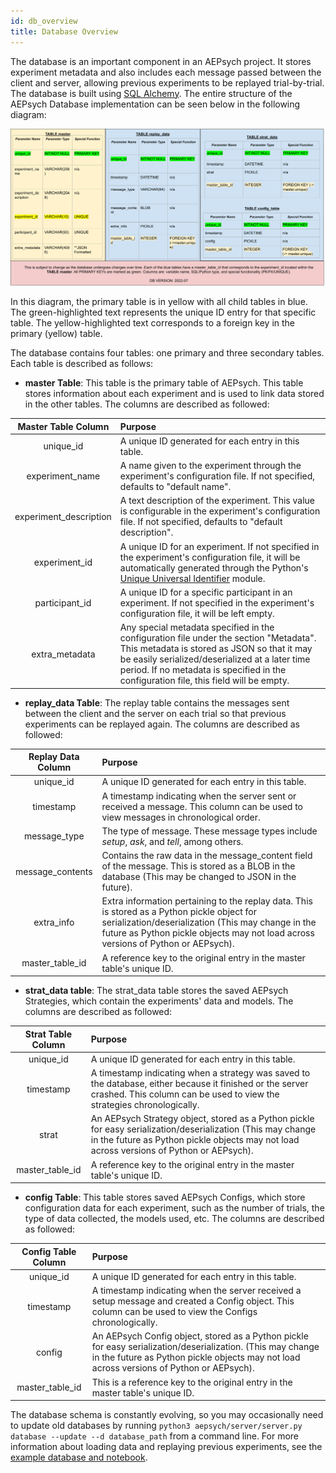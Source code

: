 ```yaml
---
id: db_overview
title: Database Overview
---
```


The database is an important component in an AEPsych project. It stores experiment metadata and also includes each message passed between the client and server, allowing previous experiments to be replayed trial-by-trial. The database is built using [SQL Alchemy](https://www.sqlalchemy.org/). The entire structure of the AEPsych Database implementation can be seen below in the following diagram:

![DB Diagram](assets/db_diagram.png)

In this diagram, the primary table is in yellow with all child tables in blue. The green-highlighted text represents the unique ID entry for that specific table. The yellow-highlighted text corresponds to a foreign key in the primary (yellow) table.

The database contains four tables: one primary and three secondary tables. Each table is described as follows:

- **master Table**: This table is the primary table of AEPsych. This table stores information about each experiment and is used to link data stored in the other tables. The columns are described as followed:


|Master Table Column | Purpose|
|:-: | :- |
|unique_id | A unique ID generated for each entry in this table.|
|experiment_name | A name given to the experiment through the experiment's configuration file. If not specified, defaults to "default name".|
|experiment_description | A text description of the experiment. This value is configurable in the experiment's configuration file. If not specified, defaults to "default description".|
|experiment_id | A unique ID for an experiment. If not specified in the experiment's configuration file, it will be automatically generated through the Python's [Unique Universal Identifier](https://docs.python.org/3/library/uuid.html) module.|
|participant_id | A unique ID for a specific participant in an experiment. If not specified in the experiment's configuration file, it will be left empty.|
|extra_metadata | Any special metadata specified in the configuration file under the section "Metadata". This metadata is stored as JSON so that it may be easily serialized/deserialized at a later time period. If no metadata is specified in the configuration file, this field will be empty. |


- **replay_data Table**: The replay table contains the messages sent between the client and the server on each trial so that previous experiments can be replayed again. The columns are described as followed:

|Replay Data Column | Purpose |
|:-: | :- |
|unique_id | A unique ID generated for each entry in this table. |
|timestamp | A timestamp indicating when the server sent or received a message. This column can be used to view messages in chronological order. |
|message_type | The type of message. These message types include _setup_, _ask_, and _tell_, among others.|
|message_contents | Contains the raw data in the message_content field of the message. This is stored as a BLOB in the database (This may be changed to JSON in the future). |
|extra_info | Extra information pertaining to the replay data. This is stored as a Python pickle object for serialization/deserialization (This may change in the future as Python pickle objects may not load across versions of Python or AEPsych). |
|master_table_id | A reference key to the original entry in the master table's unique ID. |

- **strat_data table**: The strat_data table stores the saved AEPsych Strategies, which contain the experiments' data and models. The columns are described as followed:

|Strat Table Column | Purpose |
| :-: | :- |
|unique_id | A unique ID generated for each entry in this table. |
|timestamp | A timestamp indicating when a strategy was saved to the database, either because it finished or the server crashed. This column can be used to view the strategies chronologically. |
|strat| An AEPsych Strategy object, stored as a Python pickle for easy serialization/deserialization (This may change in the future as Python pickle objects may not load across versions of Python or AEPsych).  |
|master_table_id| A reference key to the original entry in the master table's unique ID.|

- **config Table**: This table stores saved AEPsych Configs, which store configuration data for each experiment, such as the number of trials, the type of data collected, the models used, etc. The columns are described as followed:

|Config Table Column | Purpose |
|:-: | :- |
|unique_id | A unique ID generated for each entry in this table. |
|timestamp | A timestamp indicating when the server received a setup message and created a Config object. This column can be used to view the Configs chronologically. |
|config| An AEPsych Config object, stored as a Python pickle for easy serialization/deserialization.  (This may change in the future as Python pickle objects may not load across versions of Python or AEPsych). |
|master_table_id| This is a reference key to the original entry in the master table's unique ID.

The database schema is constantly evolving, so you may occasionally need to update old databases by running `python3 aepsych/server/server.py database --update --d database_path` from a command line. For more information about loading data and replaying previous experiments, see the [example database and notebook](https://github.com/facebookresearch/aepsych/tree/main/tutorials/example_db).
